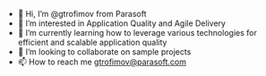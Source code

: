 - 👋 Hi, I’m @gtrofimov from Parasoft
- 👀 I’m interested in Application Quality and Agile Delivery
- 🌱 I’m currently learning how to leverage various technologies for efficient and scalable application quality
- 💞️ I’m looking to collaborate on sample projects
- 📫 How to reach me gtrofimov@parasoft.com

<!---
gtrofimov/gtrofimov is a ✨ special ✨ repository because its `README.md` (this file) appears on your GitHub profile.
You can click the Preview link to take a look at your changes.
--->
